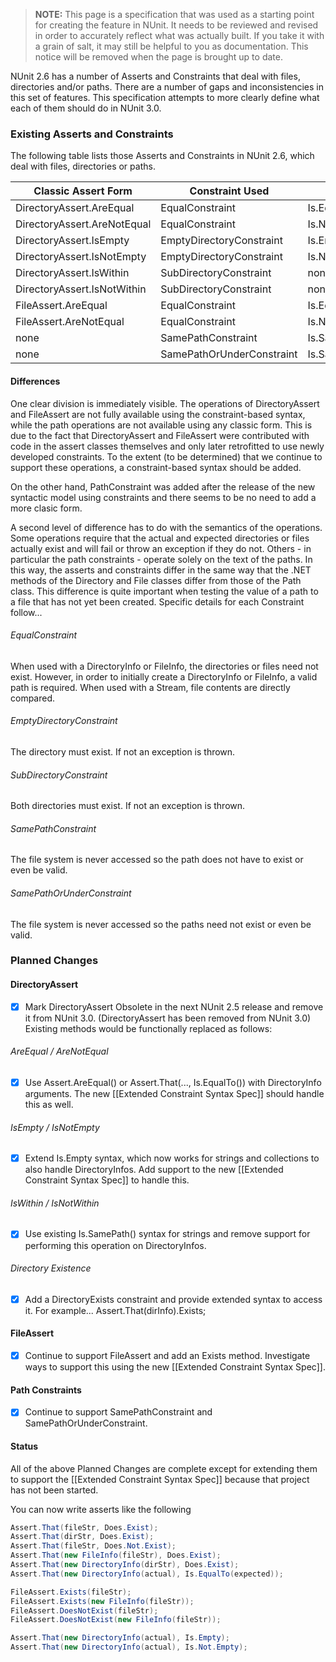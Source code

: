 > **NOTE:** This page is a specification that was used as a starting point for creating the feature in NUnit. It needs to be reviewed and revised in order to accurately reflect what was actually built. If you take it with a grain of salt, it may still be helpful to you as documentation. This notice will be removed when the page is brought up to date.

NUnit 2.6 has a number of Asserts and Constraints that deal with files, directories and/or paths. There are a number of gaps and inconsistencies in this set of features. This specification attempts to more clearly define what each of them should do in NUnit 3.0.

### Existing Asserts and Constraints

The following table lists those Asserts and Constraints in NUnit 2.6, which deal with files,
directories or paths.

|      Classic Assert Form      |      Constraint Used       |      Assert.That Syntax        |
|-------------------------------|----------------------------|--------------------------------|
|  DirectoryAssert.AreEqual     |  EqualConstraint           |  Is.EqualTo(DirectoryInfo)     |
|  DirectoryAssert.AreNotEqual  |  EqualConstraint           |  Is.Not.EqualTo(DirectoryInfo) |
|  DirectoryAssert.IsEmpty      |  EmptyDirectoryConstraint  |  Is.Empty                      |
|  DirectoryAssert.IsNotEmpty   |  EmptyDirectoryConstraint  |  Is.Not.Empty                  |
|  DirectoryAssert.IsWithin     |  SubDirectoryConstraint    |  none                          |
|  DirectoryAssert.IsNotWithin  |  SubDirectoryConstraint    |  none                          |
|  FileAssert.AreEqual          |  EqualConstraint           |  Is.EqualTo(FileInfo)          |
|  FileAssert.AreNotEqual       |  EqualConstraint           |  Is.Not.EqualTo(FileInfo)      |
|  none                         |  SamePathConstraint        |  Is.SamePath(string)           |
|  none                         |  SamePathOrUnderConstraint |  Is.SamePathOrUnder(string)    |

#### Differences

One clear division is immediately visible. The operations of DirectoryAssert and FileAssert are not fully available using the constraint-based syntax, while the path operations are not available using any classic form. This is due to the fact that DirectoryAssert and FileAssert were contributed with code in the assert classes themselves and only later retrofitted to use newly developed constraints. To the extent (to be determined) that we continue to support these operations, a constraint-based syntax should be added.

On the other hand, PathConstraint was added after the release of the new syntactic model using constraints and there seems to be no need to add a more clasic form.

A second level of difference has to do with the semantics of the operations. Some operations require that the actual and expected directories or files actually exist and will fail or throw an exception if they do not. Others - in particular the path constraints - operate solely on the text of the paths. In this way, the asserts and constraints differ in the same way that the .NET methods of the Directory and File classes differ from those of the Path class. This difference is quite important when testing the value of a path to a file that has not yet been created. Specific details for each Constraint follow...

###### EqualConstraint

When used with a DirectoryInfo or FileInfo, the directories or files need not exist. However, in order to initially create a DirectoryInfo or FileInfo, a valid path is required. When used with a Stream, file contents are directly compared.

###### EmptyDirectoryConstraint

The directory must exist. If not an exception is thrown.

###### SubDirectoryConstraint

Both directories must exist. If not an exception is thrown.

###### SamePathConstraint

The file system is never accessed so the path does not have to exist or even be valid.

###### SamePathOrUnderConstraint

The file system is never accessed so the paths need not exist or even be valid.

### Planned Changes

#### DirectoryAssert

- [x] Mark DirectoryAssert Obsolete in the next NUnit 2.5 release and remove it from NUnit 3.0. (DirectoryAssert has been removed from NUnit 3.0)
Existing methods would be functionally replaced as follows:

###### AreEqual / AreNotEqual

- [x] Use Assert.AreEqual() or Assert.That(..., Is.EqualTo()) with DirectoryInfo arguments. The new [[Extended Constraint Syntax Spec]] should handle this as well.

###### IsEmpty / IsNotEmpty

- [x] Extend Is.Empty syntax, which now works for strings and collections to also handle DirectoryInfos. Add support to the new [[Extended Constraint Syntax Spec]] to handle this.

###### IsWithin / IsNotWithin

- [x] Use existing Is.SamePath() syntax for strings and remove support for performing this operation on DirectoryInfos.

###### Directory Existence

- [x] Add a DirectoryExists constraint and provide extended syntax to access it. For example...
  Assert.That(dirInfo).Exists;

#### FileAssert

- [x] Continue to support FileAssert and add an Exists method. Investigate ways to support this using the new [[Extended Constraint Syntax Spec]].

#### Path Constraints

- [x] Continue to support SamePathConstraint and SamePathOrUnderConstraint.

#### Status

All of the above Planned Changes are complete except for extending them to support the [[Extended Constraint Syntax Spec]] because that project has not been started.

You can now write asserts like the following

```C#
Assert.That(fileStr, Does.Exist);
Assert.That(dirStr, Does.Exist);
Assert.That(fileStr, Does.Not.Exist);
Assert.That(new FileInfo(fileStr), Does.Exist);
Assert.That(new DirectoryInfo(dirStr), Does.Exist);
Assert.That(new DirectoryInfo(actual), Is.EqualTo(expected));

FileAssert.Exists(fileStr);
FileAssert.Exists(new FileInfo(fileStr));
FileAssert.DoesNotExist(fileStr);
FileAssert.DoesNotExist(new FileInfo(fileStr));

Assert.That(new DirectoryInfo(actual), Is.Empty);
Assert.That(new DirectoryInfo(actual), Is.Not.Empty);
```